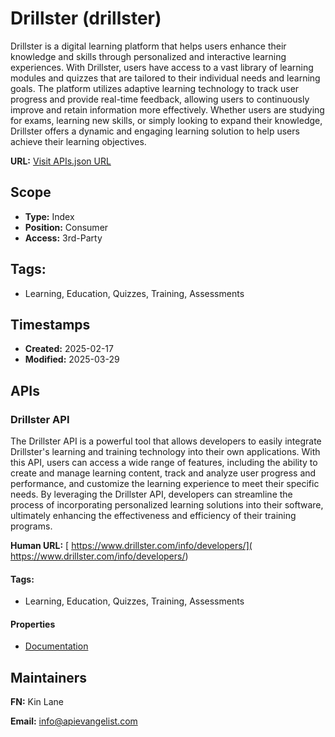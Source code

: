 # Drillster (drillster)
Drillster is a digital learning platform that helps users enhance their knowledge and skills through personalized and interactive learning experiences. With Drillster, users have access to a vast library of learning modules and quizzes that are tailored to their individual needs and learning goals. The platform utilizes adaptive learning technology to track user progress and provide real-time feedback, allowing users to continuously improve and retain information more effectively. Whether users are studying for exams, learning new skills, or simply looking to expand their knowledge, Drillster offers a dynamic and engaging learning solution to help users achieve their learning objectives.

**URL:** [Visit APIs.json URL](https://raw.githubusercontent.com/api-evangelist/drillster/refs/heads/main/apis.yml)

## Scope

- **Type:** Index 
- **Position:** Consumer 
- **Access:** 3rd-Party 

## Tags:

 - Learning, Education, Quizzes, Training, Assessments

## Timestamps

- **Created:** 2025-02-17 
- **Modified:** 2025-03-29 

## APIs

### Drillster API
The Drillster API is a powerful tool that allows developers to easily integrate Drillster's learning and training technology into their own applications. With this API, users can access a wide range of features, including the ability to create and manage learning content, track and analyze user progress and performance, and customize the learning experience to meet their specific needs. By leveraging the Drillster API, developers can streamline the process of incorporating personalized learning solutions into their software, ultimately enhancing the effectiveness and efficiency of their training programs.

**Human URL:** [ https://www.drillster.com/info/developers/]( https://www.drillster.com/info/developers/)


#### Tags:

 - Learning, Education, Quizzes, Training, Assessments

#### Properties

- [Documentation]( https://www.drillster.com/info/developers/)

## Maintainers

**FN:** Kin Lane

**Email:** info@apievangelist.com

